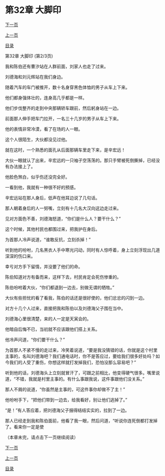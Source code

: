 <h1>第32章    大脚印</h1>
            <div><p><a href="./0095_%E7%AC%AC32%E7%AB%A0_%E5%A4%A7%E8%84%9A%E5%8D%B0.md">下一页</a></p><p><a href="./0093_%E7%AC%AC32%E7%AB%A0_%E5%A4%A7%E8%84%9A%E5%8D%B0.md">上一页</a></p><p><a href="../">目录</a></p></div>
            <div><p>第32章    大脚印 (第2/3页)</p><p>我和陈伯还有曹汐站在人群前面，刘家人也走了过来。</p><p>刘德海和刘元辉站在我们身边。</p><p>随着汽车的车门被推开，数十名身穿黑色体恤的男子从车上下来。</p><p>他们都身强体壮的，连身高几乎都是一样。</p><p>他们步伐整齐的走到中央那辆轿车跟前，然后躬身站在一边。</p><p>前面那人伸手把车门拉开，一名三十几岁的男子从车上下来。</p><p>他的表情非常冷漠，看了在场的人一眼。</p><p>这个人很陌生，大伙都没见过他。</p><p>就在这时，一个熟悉的面孔从后面那辆车里走下来，是辛宏远！</p><p>大伙一眼就认了出来，辛宏远的一只袖子空荡荡的。那只手臂被死倒撕掉，已经没有办法接上了。</p><p>他脸色煞白，似乎伤还没完全好。</p><p>一看到他，我就有一种很不好的预感。</p><p>辛宏远站在那人身后，低声在他耳边说了几句话。</p><p>那人朝着身后的人一努嘴，立刻有十几名大汉向这边走过来。</p><p>见对方面色不善，刘德海怒道，“你们是什么人？要干什么？”</p><p>这个时候，其他村民也都围过来，把我护在身后。</p><p>为首那人冷声说道，“谁敢反抗，立刻杀掉！”</p><p>听到他的吩咐，几名黑衣人手中寒光闪动，同时有人惊呼着，身上立刻浮现出几道深深的伤口来。</p><p>幸亏对方手下留情，并没要了他们的命。</p><p>陈伯知道对方有备而来，这样下去，村民肯定会死伤惨重的。</p><p>陈伯吩咐着大伙，“你们都退到一边去，别做无谓的牺牲。”</p><p>大伙有些担忧的看了看我，陈伯的话还是很好使的，他们忿忿的闪到一边。</p><p>对方十几个人过来，直接把我和陈伯以及刘德海父子围在当中。</p><p>刘德海心里很清楚，来的人一定是天寅会的。</p><p>他暗自后悔不已，当初就不应该跟他们搭上关系。</p><p>他冷声问道，“你们要干什么？”</p><p>为首那人不紧不慢的走过来，冷笑着说道，“要是我没猜错的话，你就是这个村里主事的，名叫刘德海吧？我们通电话时，你不是答应过，要给我们很多好处吗？如今我们的人受了重伤，你想这样就打发掉我们，恐怕没那么容易吧？”</p><p>听到他的话，刘德海头上立刻就冒汗了，可跟之前相比，他变得硬气很多。嘴里说道，“不错，我就是村里主事的。有什么事跟我说，这件事跟他们没关系。”</p><p>那人不屑的说道，“你虽然是主事的，可这件事你却做不了主！”</p><p>他吩咐手下，“把他们带到一边去，给我看好，别让他们逃掉了。”</p><p>“是！”有人答应着，把刘德海父子捆得结结实实的，拉到了一边。</p><p>那人已经走到我和陈伯面前，他看了我一眼，然后问道，“听说你连死倒都打发掉了。看来你一定是使</p><p>（本章未完，请点击下一页继续阅读）</p></div>
            <div><p><a href="./0095_%E7%AC%AC32%E7%AB%A0_%E5%A4%A7%E8%84%9A%E5%8D%B0.md">下一页</a></p><p><a href="./0093_%E7%AC%AC32%E7%AB%A0_%E5%A4%A7%E8%84%9A%E5%8D%B0.md">上一页</a></p><p><a href="../">目录</a></p></div>